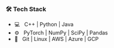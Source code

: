 ### 🛠 Tech Stack

- 💻 &nbsp; C++ | Python | Java 
- ⚙️ &nbsp; PyTorch | NumPy | SciPy | Pandas
- 🔧 &nbsp; Git | Linux | AWS | Azure | GCP
